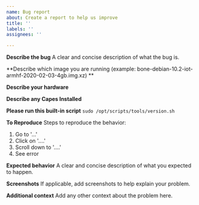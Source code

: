 ```yaml
---
name: Bug report
about: Create a report to help us improve
title: ''
labels: ''
assignees: ''

---
```


**Describe the bug**
A clear and concise description of what the bug is.

**Describe which image you are running (example: bone-debian-10.2-iot-armhf-2020-02-03-4gb.img.xz) **

**Describe your hardware**

**Describe any Capes Installed**

**Please run this built-in script**
```sudo /opt/scripts/tools/version.sh```

**To Reproduce**
Steps to reproduce the behavior:
1. Go to '...'
2. Click on '....'
3. Scroll down to '....'
4. See error

**Expected behavior**
A clear and concise description of what you expected to happen.

**Screenshots**
If applicable, add screenshots to help explain your problem.

**Additional context**
Add any other context about the problem here.
